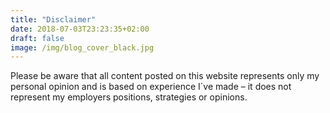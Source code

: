 ```yaml
---
title: "Disclaimer"
date: 2018-07-03T23:23:35+02:00
draft: false
image: /img/blog_cover_black.jpg
---
```


Please be aware that all content posted on this website represents only my personal opinion and is based on experience I´ve made – it does not represent my employers positions, strategies or opinions.